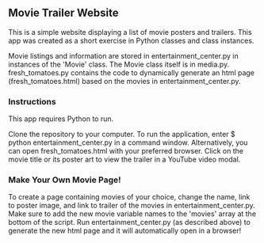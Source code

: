 ## Movie Trailer Website
This is a simple website displaying a list of movie posters and trailers. This app was
created as a short exercise in Python classes and class instances.

Movie listings and information are stored in entertainment_center.py in instances of the
'Movie' class. The Movie class itself is in media.py. fresh_tomatoes.py contains the code
to dynamically generate an html page (fresh_tomatoes.html) based on the movies in 
entertainment_center.py.

### Instructions
This app requires Python to run.

Clone the repository to your computer. To run the application, enter $ python 
entertainment_center.py in a command window. Alternatively, you can open fresh_tomatoes.html 
with your preferred browser. Click on the movie title or its poster art to view the trailer
in a YouTube video modal.

### Make Your Own Movie Page!
To create a page containing movies of your choice, change the name, link to poster image, and
link to trailer of the movies in entertainment_center.py. Make sure to add the new movie variable 
names to the 'movies' array at the bottom of the script. Run entertainment_center.py (as 
described above) to generate the new html page and it will automatically open in a browser!